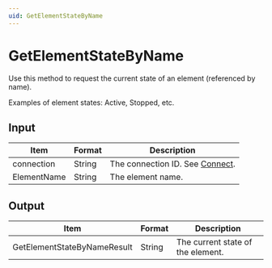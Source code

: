 ```yaml
---
uid: GetElementStateByName
---
```


# GetElementStateByName

Use this method to request the current state of an element (referenced by name).

Examples of element states: Active, Stopped, etc.

## Input

| Item        | Format | Description                                   |
|-------------|--------|-----------------------------------------------|
| connection  | String | The connection ID. See [Connect](xref:Connect). |
| ElementName | String | The element name.                             |

## Output

| Item                         | Format | Description                       |
|------------------------------|--------|-----------------------------------|
| GetElementStateByNameResult | String | The current state of the element. |
